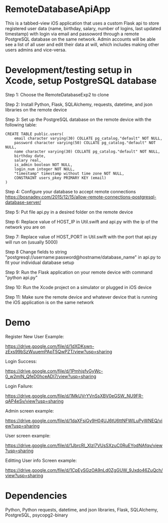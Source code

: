 # RemoteDatabaseApiApp

This is a tabbed-view iOS application that uses a custom Flask api to store registered user data (name, birthday, salary, number of logins, last updated timestamp) with login via email and passoword through a remote PostgreSQL database on the same network. Admin accounts will be able see a list of all user and edit their data at will, which includes making other users admins and vice-versa.

# Development/testing setup in Xcode, setup PostgreSQL database

Step 1: Choose the RemoteDatabaseExp2 to clone 

Step 2: Install Python, Flask, SQLAlchemy, requests, datetime, and json libraries on the remote device

Step 3: Set up the PostgreSQL database on the remote device with the following table: 
    
    CREATE TABLE public.users(
        email character varying(30) COLLATE pg_catalog."default" NOT NULL,
        password character varying(50) COLLATE pg_catalog."default" NOT NULL,
        name character varying(30) COLLATE pg_catalog."default" NOT NULL,
        birthday date,
        salary real,
        is_admin boolean NOT NULL,
        login_num integer NOT NULL,
        "timestamp" timestamp without time zone NOT NULL,
        CONSTRAINT users_pkey PRIMARY KEY (email)
    )

    
Step 4: Configure your database to accept remote connections https://bosnadev.com/2015/12/15/allow-remote-connections-postgresql-database-server/

Step 5: Put file api.py in a desired folder on the remote device 

Step 6: Replace value of HOST_IP in Util.swift and api.py with the ip of the network you are on

Step 7: Replace value of HOST_PORT in Util.swift with the port that api.py will run on (usually 5000)

Step 8 Change fields to string "postgresql://username:password@hostname/database_name" in api.py to fit your individual database setup

Step 9: Run the Flask application on your remote device with command "python api.py"

Step 10: Run the Xcode project on a simulator or plugged in iOS device

Step 11: Make sure the remote device and whatever device that is running the iOS application is on the same network

# Demo
 
Register New User Example: 

https://drive.google.com/file/d/1dXDKswn-zExs99bSzWuuemPApT5QwPZT/view?usp=sharing

Login Success:

https://drive.google.com/file/d/1PmhjsfyGyWc-0_w2mlN_QfeD0hceADI7/view?usp=sharing

Login Failure:

https://drive.google.com/file/d/1MkUVrYVnSsXBV0eGSW_NU9FR-qAP4eSv/view?usp=sharing

Admin screen example:

https://drive.google.com/file/d/1daXFsiGy9H04UJ6tU6ttNFWILuPyWNEQ/view?usp=sharing

User screen example:

https://drive.google.com/file/d/1JbrcRI_Xlzl7VUsSXzuC0RuEYodNAfqv/view?usp=sharing

Editting User info Screen example: 

https://drive.google.com/file/d/1CpEySGzOA9nLd0ZgGUW_9Jxdo46ZuQch/view?usp=sharing

# Dependencies

Python, Python requests, datetime, and json libraries, Flask, SQLAlchemy, PostgreSQL, psycopg2-binary
